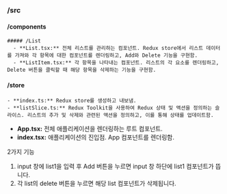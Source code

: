 ### /src
  #### /components
    ##### /List
      - **List.tsx:** 전체 리스트를 관리하는 컴포넌트. Redux store에서 리스트 데이터를 가져와 각 항목에 대한 컴포넌트를 렌더링하고, Add와 Delete 기능을 구현함.
      - **ListItem.tsx:** 각 항목을 나타내는 컴포넌트. 리스트의 각 요소를 렌더링하고, Delete 버튼을 클릭할 때 해당 항목을 삭제하는 기능을 구현함.
  #### /store
    - **index.ts:** Redux store를 생성하고 내보냄.
    - **listSlice.ts:** Redux Toolkit을 사용하여 Redux 상태 및 액션을 정의하는 슬라이스. 리스트의 추가 및 삭제와 관련된 액션을 정의하고, 이를 통해 상태를 업데이트함.
- **App.tsx:** 전체 애플리케이션을 렌더링하는 루트 컴포넌트. 
- **index.tsx:** 애플리케이션의 진입점. App 컴포넌트를 렌더링함.

2가지 기능
1. input 창에 list1을 입력 후 Add 버튼을 누르면 input 창 하단에 list1 컴포넌트가 뜹니다.
2. 각 list의 delete 버튼을 누르면 해당 list 컴포넌트가 삭제됩니다.
